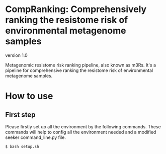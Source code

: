 # CompRanking: Comprehensively ranking the resistome risk of environmental metagenome samples

version 1.0

Metagenomic resistome risk ranking pipeline, also known as m3Rs. It's a pipeline for comprehensive ranking the resistome risk of environmental metagenome samples.

# How to use
## First step
Please firstly set up all the environment by the following commands. These commands will help to config all the environment needed and a modified seeker command_line.py file.
```sh
$ bash setup.sh
```

